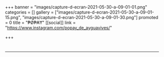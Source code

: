 +++
banner = "images/capture-d-ecran-2021-05-30-a-09-01-01.png"
categories = []
gallery = ["images/capture-d-ecran-2021-05-30-a-09-01-15.png", "images/capture-d-ecran-2021-05-30-a-09-01-30.png"]
promoted = 0
title = "₱Ø₱₳Ɏ"
[[social]]
link = "https://www.instagram.com/popay_de_ayguavives/"

+++
# 

***